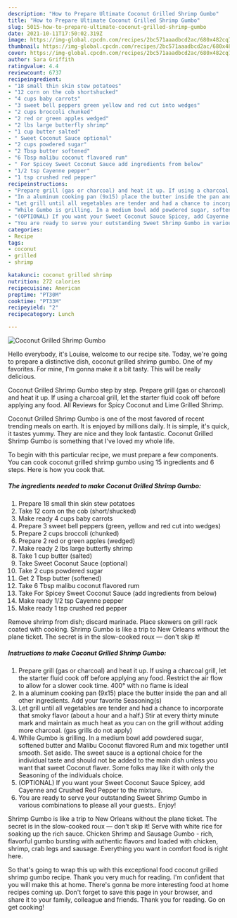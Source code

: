 ```yaml
---
description: "How to Prepare Ultimate Coconut Grilled Shrimp Gumbo"
title: "How to Prepare Ultimate Coconut Grilled Shrimp Gumbo"
slug: 5015-how-to-prepare-ultimate-coconut-grilled-shrimp-gumbo
date: 2021-10-11T17:50:02.319Z
image: https://img-global.cpcdn.com/recipes/2bc571aaadbcd2ac/680x482cq70/coconut-grilled-shrimp-gumbo-recipe-main-photo.jpg
thumbnail: https://img-global.cpcdn.com/recipes/2bc571aaadbcd2ac/680x482cq70/coconut-grilled-shrimp-gumbo-recipe-main-photo.jpg
cover: https://img-global.cpcdn.com/recipes/2bc571aaadbcd2ac/680x482cq70/coconut-grilled-shrimp-gumbo-recipe-main-photo.jpg
author: Sara Griffith
ratingvalue: 4.4
reviewcount: 6737
recipeingredient:
- "18 small thin skin stew potatoes"
- "12 corn on the cob shortshucked"
- "4 cups baby carrots"
- "3 sweet bell peppers green yellow and red cut into wedges"
- "2 cups broccoli chunked"
- "2 red or green apples wedged"
- "2 lbs large butterfly shrimp"
- "1 cup butter salted"
- " Sweet Coconut Sauce optional"
- "2 cups powdered sugar"
- "2 Tbsp butter softened"
- "6 Tbsp malibu coconut flavored rum"
- " For Spicey Sweet Coconut Sauce add ingredients from below"
- "1/2 tsp Cayenne pepper"
- "1 tsp crushed red pepper"
recipeinstructions:
- "Prepare grill (gas or charcoal) and heat it up. If using a charcoal grill, let the starter fluid cook off before applying any food. Restrict the air flow to allow for a slower cook time. 400° with no flame is ideal"
- "In a aluminum cooking pan (9x15) place the butter inside the pan and all other ingredients. Add your favorite Seasoning(s)"
- "Let grill until all vegetables are tender and had a chance to incorporate that smoky flavor (about a hour and a half.) Stir at every thirty minute mark and maintain as much heat as you can on the grill without adding more charcoal. (gas grills do not apply)"
- "While Gumbo is grilling. In a medium bowl add powdered sugar, softened butter and Malibu Coconut flavored Rum and mix together until smooth. Set aside. The sweet sauce is a optional choice for the individual taste and should not be added to the main dish unless you want that sweet Coconut flaver. Some folks may like it with only the Seasoning of the individuals choice."
- "(OPTIONAL) If you want your Sweet Coconut Sauce Spicey, add Cayenne and Crushed Red Pepper to the mixture."
- "You are ready to serve your outstanding Sweet Shrimp Gumbo in various combinations to please all your guests.. Enjoy!"
categories:
- Recipe
tags:
- coconut
- grilled
- shrimp

katakunci: coconut grilled shrimp 
nutrition: 272 calories
recipecuisine: American
preptime: "PT30M"
cooktime: "PT33M"
recipeyield: "2"
recipecategory: Lunch

---
```



![Coconut Grilled Shrimp Gumbo](https://img-global.cpcdn.com/recipes/2bc571aaadbcd2ac/680x482cq70/coconut-grilled-shrimp-gumbo-recipe-main-photo.jpg)

Hello everybody, it's Louise, welcome to our recipe site. Today, we're going to prepare a distinctive dish, coconut grilled shrimp gumbo. One of my favorites. For mine, I'm gonna make it a bit tasty. This will be really delicious.

Coconut Grilled Shrimp Gumbo step by step. Prepare grill (gas or charcoal) and heat it up. If using a charcoal grill, let the starter fluid cook off before applying any food. All Reviews for Spicy Coconut and Lime Grilled Shrimp.

Coconut Grilled Shrimp Gumbo is one of the most favored of recent trending meals on earth. It is enjoyed by millions daily. It is simple, it's quick, it tastes yummy. They are nice and they look fantastic. Coconut Grilled Shrimp Gumbo is something that I've loved my whole life.


To begin with this particular recipe, we must prepare a few components. You can cook coconut grilled shrimp gumbo using 15 ingredients and 6 steps. Here is how you cook that.

<!--inarticleads1-->

##### The ingredients needed to make Coconut Grilled Shrimp Gumbo:

1. Prepare 18 small thin skin stew potatoes
1. Take 12 corn on the cob (short/shucked)
1. Make ready 4 cups baby carrots
1. Prepare 3 sweet bell peppers (green, yellow and red cut into wedges)
1. Prepare 2 cups broccoli (chunked)
1. Prepare 2 red or green apples (wedged)
1. Make ready 2 lbs large butterfly shrimp
1. Take 1 cup butter (salted)
1. Take  Sweet Coconut Sauce (optional)
1. Take 2 cups powdered sugar
1. Get 2 Tbsp butter (softened)
1. Take 6 Tbsp malibu coconut flavored rum
1. Take  For Spicey Sweet Coconut Sauce (add ingredients from below)
1. Make ready 1/2 tsp Cayenne pepper
1. Make ready 1 tsp crushed red pepper


Remove shrimp from dish; discard marinade. Place skewers on grill rack coated with cooking. Shrimp Gumbo is like a trip to New Orleans without the plane ticket. The secret is in the slow-cooked roux — don&#39;t skip it! 

<!--inarticleads2-->

##### Instructions to make Coconut Grilled Shrimp Gumbo:

1. Prepare grill (gas or charcoal) and heat it up. If using a charcoal grill, let the starter fluid cook off before applying any food. Restrict the air flow to allow for a slower cook time. 400° with no flame is ideal
1. In a aluminum cooking pan (9x15) place the butter inside the pan and all other ingredients. Add your favorite Seasoning(s)
1. Let grill until all vegetables are tender and had a chance to incorporate that smoky flavor (about a hour and a half.) Stir at every thirty minute mark and maintain as much heat as you can on the grill without adding more charcoal. (gas grills do not apply)
1. While Gumbo is grilling. In a medium bowl add powdered sugar, softened butter and Malibu Coconut flavored Rum and mix together until smooth. Set aside. The sweet sauce is a optional choice for the individual taste and should not be added to the main dish unless you want that sweet Coconut flaver. Some folks may like it with only the Seasoning of the individuals choice.
1. (OPTIONAL) If you want your Sweet Coconut Sauce Spicey, add Cayenne and Crushed Red Pepper to the mixture.
1. You are ready to serve your outstanding Sweet Shrimp Gumbo in various combinations to please all your guests.. Enjoy!


Shrimp Gumbo is like a trip to New Orleans without the plane ticket. The secret is in the slow-cooked roux — don&#39;t skip it! Serve with white rice for soaking up the rich sauce. Chicken Shrimp and Sausage Gumbo - rich, flavorful gumbo bursting with authentic flavors and loaded with chicken, shrimp, crab legs and sausage. Everything you want in comfort food is right here. 

So that's going to wrap this up with this exceptional food coconut grilled shrimp gumbo recipe. Thank you very much for reading. I'm confident that you will make this at home. There's gonna be more interesting food at home recipes coming up. Don't forget to save this page in your browser, and share it to your family, colleague and friends. Thank you for reading. Go on get cooking!
